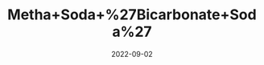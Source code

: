 ---
title: 'Metha+Soda+%27Bicarbonate+Soda%27'
date: '2022-09-02' 
metatag: '' 
inventory: '0' 
draft: false 
# meta description 
shortDescripton: ''
description: 'Chemical'
longdescription: ''
featured: True
# product Price
price: '30.0'
# Product Short Description
shortDescription: ''
productID: '39FF900C-992A-ED11-9968-005056B3A416'
type: 'products'
category: 'Chemical' 
thumnailproduct: 'https://aminsaddiquidawakhana.eralive.net/images/products/39FF900C-992A-ED11-9968-005056B3A4161.png' 
images:
  - image: 'images/products/39FF900C-992A-ED11-9968-005056B3A4161.png'  
Variants:
---